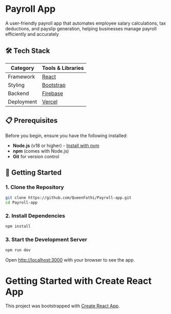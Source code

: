 # Payroll App

A user-friendly payroll app that automates employee salary calculations, tax deductions, and payslip generation, helping businesses manage payroll efficiently and accurately

## 🛠️ Tech Stack

| Category             | Tools & Libraries                          |
|----------------------|--------------------------------------------|
| Framework            | [React](https://react.dev/)                |
| Styling              | [Bootstrap](https://getbootstrap.com/)     |
| Backend              | [Firebase](https://firebase.google.com/)   |
| Deployment           | [Vercel](https://vercel.com)               |

## 📋 Prerequisites

Before you begin, ensure you have the following installed:

- **Node.js** (v18 or higher) - [Install with nvm](https://github.com/nvm-sh/nvm#installing-and-updating)
- **npm** (comes with Node.js)
- **Git** for version control

## 🚀 Getting Started

### 1. Clone the Repository

```bash
git clone https://github.com/QueenFathi/Payroll-app.git
cd Payroll-app
```

### 2. Install Dependencies

```bash
npm install
```

### 3. Start the Development Server

```bash
npm run dev
```

Open [http://localhost:3000](http://localhost:3000) with your browser to see the app.

# Getting Started with Create React App

This project was bootstrapped with [Create React App](https://github.com/facebook/create-react-app).
